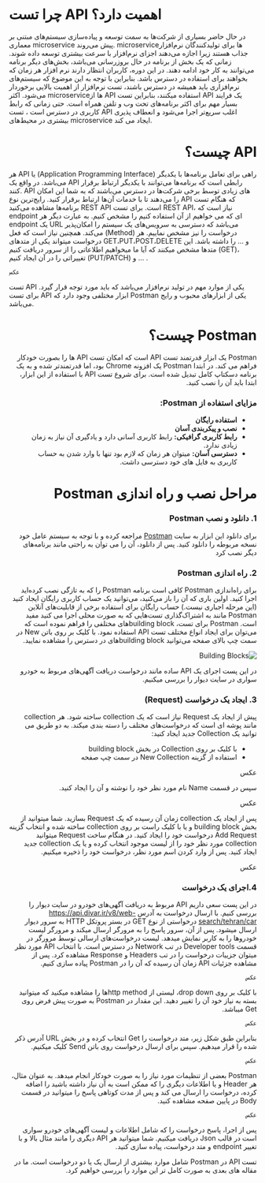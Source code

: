 # چرا تست API اهمیت دارد؟
در حال حاضر بسیاری از شرکت‌ها به سمت توسعه و پیاده‌سازی سیستم‌های مبتنی بر معماری microservice پیش می‌روند. microserviceها برای تولیدکنندگان نرم‌افزار جذاب هستند زیرا اجازه می‌دهند اجزای نرم‌افزار با سرعت بیشتری توسعه داده شوند. زمانی که یک بخش از برنامه در حال  بروزرسانی می‌باشد، بخش‌های دیگر برنامه می‌توانند به کار خود ادامه دهند. در این دوره، کاربران انتظار دارند نرم افزار هر زمان که بخواهند برای استفاده در دسترس باشد. بنابراین با توجه به این موضوع که سیستم‌های نرم‌افزاری باید همیشه در دسترس باشند، تست نرم‌افزار از اهمیت بالایی برخوردار می‌شود.
اکثر microserviceها از API استفاده میکنند، بنابراین تست API یک فرایند بسیار مهم برای اکثر برنامه‌های تحت وب و تلفن همراه است. حتی زمانی که رابط کاربری در دسترس است ، تست API اغلب سریع‌تر اجرا می‌شود و انعطاف پذیری بیشتری در محیط‌های microservice ایجاد می کند.


# <div dir="rtl"> API چیست؟ <div>
هر API یا (Application Programming Interface) راهی برای تعامل برنامه‌ها با یکدیگر می‌باشد. در واقع یک API رابطی است که برنامه‌ها می‌توانند با یکدیگر ارتباط برقرار کنند.
API های زیادی توسط برخی شرکت‌ها در دسترس می‌باشند که به شما این امکان را می‌دهند تا با خدمات آن‌ها ارتباط برقرار کنید. رایج‌ترین نوع ‌API که هنگام تست برنامه‌ها مشاهده می‌کنید REST API است. برای تست REST API، نیاز است که endpoint ای که می خواهیم از آن استفاده کنیم را مشخص کنیم. به عبارت دیگر هر endpoint یک URL می‌باشد که دسترسی به سرویس‌های یک سیستم را امکان‌پذیر می‌کند.
همچنین نیاز است که فعل (Method) درخواست را نیز مشخص نماییم. هر درخواست میتواند یکی از متدهای GET،PUT،POST،DELETE و … را داشته باشد. این متدها مشخص میکنند که آیا ما میخواهیم اطلاعاتی را از سرور دریافت کنیم (GET)،  تغییراتی را در آن ایجاد کنیم (PUT/PATCH) و … .

  
    عکس

تست API یکی از موارد مهم در تولید نرم‌افزار می‌باشد که باید مورد توجه قرار گیرد. برای تست API ابزار مختلفی وجود دارد که Postman یکی از ابزارهای محبوب و رایج می‌باشد.

  
# <div dir="rtl"> Postman چیست؟ <div>
  <div dir="rtl">Postman یک ابزار قدرتمند تست API است که امکان تست API ها را بصورت خودکار فراهم می کند. در ابتدا Postman یک افزونه Chrome بود، اما قدرتمندتر شده و به یک برنامه دسکتاپ کامل تبدیل شده است. برای شروع تست API با استفاده از این ابزار، ابتدا باید آن را نصب کنید.<div>
    
### مزایای استفاده از Postman:
  * **استفاده رایگان**
  * **نصب و پیکربندی آسان**
  * **رابط کاربری گرافیکی:** رابط کاربری آسانی دارد و یادگیری آن نیاز به زمان زیادی ندارد.
  * **دسترسی آسان:** میتوان هر زمان که لازم بود تنها با وارد شدن به حساب کاربری به فایل های خود دسترسی داشت.
    
# مراحل نصب و راه اندازی Postman
### 1. دانلود و نصب Postman
برای دانلود این ابزار به سایت [Postman](https://www.postman.com/downloads/) مراجعه کرده و با  توجه به سیستم عامل خود نسخه مربوطه را دانلود کنید. پس از دانلود، آن را می توان به راحتی مانند برنامه‌های دیگر نصب کرد
    
### 2. راه اندازی Postman
برای راه‌اندازی Postman کافی است برنامه Postman را که به تازگی نصب کرده‌اید اجرا کنید. اولین باری که آن را باز می‌کنید، می‌توانید یک حساب کاربری رایگان ایجاد کنید (این مرحله اجباری نیست.) حساب رایگان برای استفاده برخی از قابلیت‌های آنلاین Postman مانند به اشتراک‌گذاری تست‌هایی که به صورت محلی اجرا می کنید مفید است.
Postman برای تست، building blockهای مختلفی را فراهم نموده است که می‌توان برای ایجاد انواع مختلف تست API استفاده نمود. با کلیک بر روی باتن New در سمت چپ بالای صفحه می‌توانید building blockهای در دسترس را مشاهده نمایید.
  
![Building Blocks](/resoueces/building-blocks.jpg "Building Blocks")

در این پست اجرای یک API ساده مانند درخواست دریافت آگهی‌های مربوط به خودرو سواری در سایت دیوار را بررسی میکنیم.
    
### 3. ایجاد یک درخواست (Request)
پیش از ایجاد یک Request نیاز است که یک collection ساخته شود. هر collection مانند پوشه ای است که درخواست‌های مختلف را دسته بندی میکند.
به دو طریق می توانید یک Collection جدید ایجاد کنید:
    
- با کلیک بر روی Collection در بخش building block 
- استفاده از گزینه New Collection در سمت چپ صفحه
    
عکس
    
سپس در قسمت Name نام مورد نظر خود را نوشته و آن را ایجاد کنید.
    
  عکس
    
پس از ایجاد یک collection زمان آن رسیده که یک Request بسازید. شما میتوانید از بخش building block و یا با کلیک راست بر روی collection ساخته شده و انتخاب گزینه Add Request درخواست خود را ایجاد کنید. 
در هنگام ساخت Request میتوانید collection مورد نظر خود را از لیست موجود انتخاب کرده و یا یک collection جدید ایجاد کنید. 
پس از وارد کردن اسم مورد نظر، درخواست خود را ذخیره میکنیم.

  عکس
    
### 4.اجرای یک درخواست
در این پست سعی داریم API مربوط به دریافت آگهی‌های خودرو در سایت دیوار را بررسی کنیم. با ارسال درخواست به آدرس https://api.divar.ir/v8/web-search/tehran/car درخواستی از نوع GET در بستر پروتکل HTTP به سرور دیوار ارسال میشود. پس از آن، سرور پاسخ را به مرورگر ارسال میکند و مرورگر لیست خودروها را به کاربر نمایش میدهد. لیست درخواست‌های ارسالی توسط مرورگر در قسمت Developer tools در تب Network در دسترس است. با انتخاب API مورد نظر میتوان جزییات درخواست را در تب Headers و Response مشاهده کرد.
پس از مشاهده جزئیات API زمان آن رسیده که آن را در Postman پیاده سازی کنیم.
    
    عکس
    
با کلیک بر روی drop down، لیستی از http methodها را مشاهده میکنید که میتوانید بسته به نیاز خود آن را تغییر دهید. این مقدار در Postman به صورت پیش فرض روی Get میباشد.
    
    عکس
    
بنابراین طبق شکل زیر، متد درخواست را Get انتخاب کرده و در بخش URL آدرس ذکر شده را قرار میدهیم. سپس برای ارسال درخواست روی باتن Send کلیک میکنیم.
    
    عکس
    
<div dir="rtl">Postman بعضی از تنظیمات مورد نیاز را به صورت خودکار انجام میدهد. به عنوان مثال، هر Header و یا اطلاعات دیگری را که ممکن است به آن نیاز داشته باشید را اضافه کرده، درخواست را ارسال می کند و پس از مدت کوتاهی پاسخ را میتوانید در قسمت Body در پایین صفحه مشاهده کنید.<div>
  
  
    عکس
  
پس از اجرا، پاسخ درخواست را که شامل اطلاعات و لیست آگهی‌های خودرو سواری است در قالب Json دریافت میکنیم.
شما میتوانید هر API دیگری را مانند مثال بالا و با تغییر endpoint و متد درخواست، پیاده سازی کنید. 

تست API در Postman شامل موارد بیشتری از ارسال یک یا دو درخواست است. ما در مقاله های بعدی به صورت کامل تر این موارد را بررسی خواهیم کرد.
